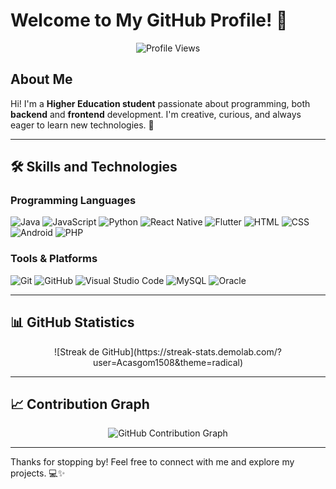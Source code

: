 # Welcome to My GitHub Profile! 👋

<p align="center">
  <img src="https://komarev.com/ghpvc/?username=dleagar1209&label=Profile+Views&color=blue&style=plastic" alt="Profile Views" />
</p>

## About Me
Hi! I'm a **Higher Education student** passionate about programming, both **backend** and **frontend** development. I'm creative, curious, and always eager to learn new technologies. 🚀

---

## 🛠️ Skills and Technologies

### **Programming Languages**
<p align="left">
  <img src="https://img.shields.io/badge/Java-ED8B00?style=for-the-badge&logo=java&logoColor=white" alt="Java" />
  <img src="https://img.shields.io/badge/JavaScript-F7DF1E?style=for-the-badge&logo=javascript&logoColor=black" alt="JavaScript" />
  <img src="https://img.shields.io/badge/Python-3776AB?style=for-the-badge&logo=python&logoColor=white" alt="Python" />
  <img src="https://img.shields.io/badge/React_Native-61DAFB?style=for-the-badge&logo=react&logoColor=black" alt="React Native" />
  <img src="https://img.shields.io/badge/Flutter-02569B?style=for-the-badge&logo=flutter&logoColor=white" alt="Flutter" />
  <img src="https://img.shields.io/badge/HTML5-E34F26?style=for-the-badge&logo=html5&logoColor=white" alt="HTML" />
  <img src="https://img.shields.io/badge/CSS3-1572B6?style=for-the-badge&logo=css3&logoColor=white" alt="CSS" />
  <img src="https://img.shields.io/badge/Android-3DDC84?style=for-the-badge&logo=android&logoColor=white" alt="Android" />
  <img src="https://img.shields.io/badge/PHP-777BB4?style=for-the-badge&logo=php&logoColor=white" alt="PHP" />
</p>

### **Tools & Platforms**
<p align="left">
  <img src="https://img.shields.io/badge/Git-F05032?style=for-the-badge&logo=git&logoColor=white" alt="Git" />
  <img src="https://img.shields.io/badge/GitHub-181717?style=for-the-badge&logo=github&logoColor=white" alt="GitHub" />
  <img src="https://img.shields.io/badge/Visual_Studio_Code-0078D4?style=for-the-badge&logo=visual-studio-code&logoColor=white" alt="Visual Studio Code" />
  <img src="https://img.shields.io/badge/MySQL-4479A1?style=for-the-badge&logo=mysql&logoColor=white" alt="MySQL" />
  <img src="https://img.shields.io/badge/Oracle-F80000?style=for-the-badge&logo=oracle&logoColor=white" alt="Oracle" />
</p>

---

## 📊 GitHub Statistics
<p align="center">
  ![Streak de GitHub](https://streak-stats.demolab.com/?user=Acasgom1508&theme=radical)
</p>

---

## 📈 Contribution Graph
<p align="center">
  <img src="https://github-readme-activity-graph.vercel.app/graph?username=your-username&theme=react-dark&hide_border=true" alt="GitHub Contribution Graph" />
</p>

---

Thanks for stopping by! Feel free to connect with me and explore my projects. 💻✨
